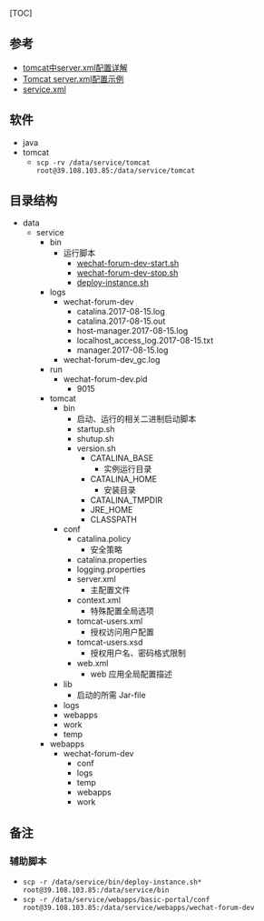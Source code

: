 
[TOC]

## 参考
- [tomcat中server.xml配置详解](http://blog.csdn.net/zcyhappy1314/article/details/10356909)
- [Tomcat server.xml配置示例](http://www.importnew.com/17124.html)
- [service.xml](http://otzm88f21.bkt.clouddn.com/test.server.xml)


## 软件
- java
- tomcat
	- `scp -rv /data/service/tomcat root@39.108.103.85:/data/service/tomcat`

## 目录结构
- data
	- service
		- bin
			- 运行脚本
				- [wechat-forum-dev-start.sh](http://otzm88f21.bkt.clouddn.com/wechat-forum-dev-start.sh)
				- [wechat-forum-dev-stop.sh](http://otzm88f21.bkt.clouddn.com/wechat-forum-dev-stop.sh)
				- [deploy-instance.sh](http://otzm88f21.bkt.clouddn.com/deploy-instance.sh)
		- logs
			- wechat-forum-dev
				- catalina.2017-08-15.log
				- catalina.2017-08-15.out
				- host-manager.2017-08-15.log
				- localhost_access_log.2017-08-15.txt
				- manager.2017-08-15.log
			- wechat-forum-dev_gc.log
		- run
			- wechat-forum-dev.pid
				- 9015
		- tomcat
			- bin
				- 启动、运行的相关二进制启动脚本
				- startup.sh
				- shutup.sh
				- version.sh
					- CATALINA_BASE
						- 实例运行目录
					- CATALINA_HOME
						- 安装目录
					- CATALINA_TMPDIR
					- JRE_HOME
					- CLASSPATH
			- conf
				- catalina.policy
					- 安全策略
				- catalina.properties
				- logging.properties
				- server.xml
					- 主配置文件
				- context.xml
					- 特殊配置全局选项
				- tomcat-users.xml
					- 授权访问用户配置
				- tomcat-users.xsd
					- 授权用户名、密码格式限制
				- web.xml
					- web 应用全局配置描述
			- lib
				- 启动的所需 Jar-file
			- logs
			- webapps
			- work
			- temp
		- webapps
			- wechat-forum-dev
				- conf
				- logs
				- temp
				- webapps
				- work

## 备注
### 辅助脚本
- `scp -r /data/service/bin/deploy-instance.sh* root@39.108.103.85:/data/service/bin`
- `scp -r /data/service/webapps/basic-portal/conf root@39.108.103.85:/data/service/webapps/wechat-forum-dev`
